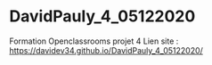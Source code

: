 # DavidPauly_4_05122020
Formation Openclassrooms projet 4
Lien site : https://davidev34.github.io/DavidPauly_4_05122020/
